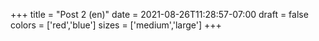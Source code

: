 +++
title = "Post 2 (en)"
date = 2021-08-26T11:28:57-07:00
draft = false
colors = ['red','blue']
sizes = ['medium','large']
+++
